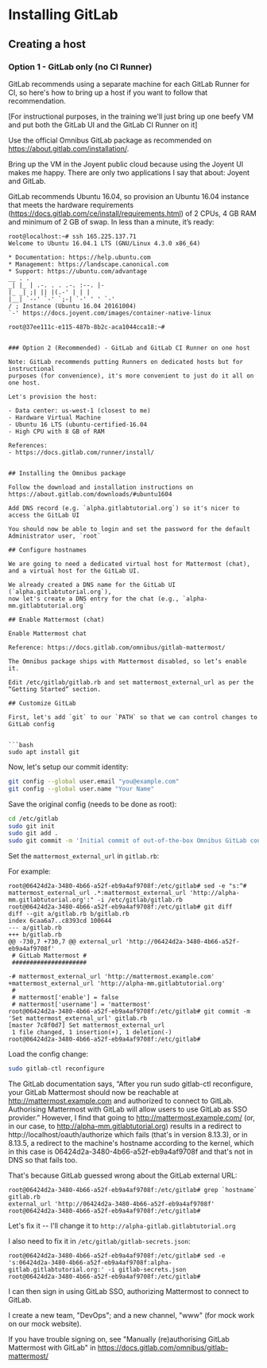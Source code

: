 # Installing GitLab

## Creating a host 

### Option 1 - GitLab only (no CI Runner)

GitLab recommends using a separate machine for each GitLab Runner for CI, so here's how to bring up a host if you want to follow that recommendation.

[For instructional purposes, in the training we'll just bring up one beefy VM and put both the GitLab UI and the GitLab CI Runner on it]

Use the official Omnibus GitLab package as recommended on https://about.gitlab.com/installation/.

Bring up the VM in the Joyent public cloud because using the Joyent UI makes me happy. There are only two applications I say that about: Joyent and GitLab.

GitLab recommends Ubuntu 16.04, so provision an Ubuntu 16.04 instance that meets the hardware requirements (https://docs.gitlab.com/ce/install/requirements.html)  of 2 CPUs, 4 GB RAM and minimum of 2 GB of swap. 
In less than a minute, it’s ready:

```
root@localhost:~# ssh 165.225.137.71
Welcome to Ubuntu 16.04.1 LTS (GNU/Linux 4.3.0 x86_64)

* Documentation: https://help.ubuntu.com
* Management: https://landscape.canonical.com
* Support: https://ubuntu.com/advantage
__ . .
_| |_ | .-. . . .-. :--. |-
|_ _| ;| || |(.-' | | |
|__| `--' `-' `;-| `-' ' ' `-'
/ ; Instance (Ubuntu 16.04 20161004)
`-' https://docs.joyent.com/images/container-native-linux

root@37ee111c-e115-487b-8b2c-aca1044cca18:~#


### Option 2 (Recommended) - GitLab and GitLab CI Runner on one host

Note: GitLab recommends putting Runners on dedicated hosts but for instructional
purposes (for convenience), it's more convenient to just do it all on one host.

Let's provision the host:

- Data center: us-west-1 (closest to me)
- Hardware Virtual Machine
- Ubuntu 16 LTS (ubuntu-certified-16.04
- High CPU with 8 GB of RAM

References:
- https://docs.gitlab.com/runner/install/


## Installing the Omnibus package

Follow the download and installation instructions on https://about.gitlab.com/downloads/#ubuntu1604

Add DNS record (e.g. `alpha.gitlabtutorial.org`) so it's nicer to access the GitLab UI

You should now be able to login and set the password for the default Administrator user, `root`

## Configure hostnames

We are going to need a dedicated virtual host for Mattermost (chat), and a virtual host for the GitLab UI.

We already created a DNS name for the GitLab UI (`alpha.gitlabtutorial.org`), 
now let's create a DNS entry for the chat (e.g., `alpha-mm.gitlabtutorial.org`

## Enable Mattermost (chat)

Enable Mattermost chat

Reference: https://docs.gitlab.com/omnibus/gitlab-mattermost/

The Omnibus package ships with Mattermost disabled, so let’s enable it.

Edit /etc/gitlab/gitlab.rb and set mattermost_external_url as per the “Getting Started” section. 

## Customize GitLab

First, let's add `git` to our `PATH` so that we can control changes to GitLab config


```bash
sudo apt install git
```

Now, let's setup our commit identity:

```bash
git config --global user.email "you@example.com"
git config --global user.name "Your Name"
```

Save the original config (needs to be done as root):

```bash
cd /etc/gitlab
sudo git init
sudo git add .
sudo git commit -m 'Initial commit of out-of-the-box Omnibus GitLab config'
```
Set the `mattermost_external_url` in `gitlab.rb`:

For example:

```
root@06424d2a-3480-4b66-a52f-eb9a4af9708f:/etc/gitlab# sed -e "s:^# mattermost_external_url .*:mattermost_external_url 'http://alpha-mm.gitlabtutorial.org':" -i /etc/gitlab/gitlab.rb
root@06424d2a-3480-4b66-a52f-eb9a4af9708f:/etc/gitlab# git diff
diff --git a/gitlab.rb b/gitlab.rb
index 6caa6a7..c8393cd 100644
--- a/gitlab.rb
+++ b/gitlab.rb
@@ -730,7 +730,7 @@ external_url 'http://06424d2a-3480-4b66-a52f-eb9a4af9708f'
 # GitLab Mattermost #
 #####################

-# mattermost_external_url 'http://mattermost.example.com'
+mattermost_external_url 'http://alpha-mm.gitlabtutorial.org'
 #
 # mattermost['enable'] = false
 # mattermost['username'] = 'mattermost'
root@06424d2a-3480-4b66-a52f-eb9a4af9708f:/etc/gitlab# git commit -m 'Set mattermost_external_url' gitlab.rb
[master 7c8f0d7] Set mattermost_external_url
 1 file changed, 1 insertion(+), 1 deletion(-)
root@06424d2a-3480-4b66-a52f-eb9a4af9708f:/etc/gitlab#
```

Load the config change:
```bash
sudo gitlab-ctl reconfigure
```
The GitLab documentation says, “After you run sudo gitlab-ctl reconfigure, 
your GitLab Mattermost should now be reachable at http://mattermost.example.com 
and authorized to connect to GitLab. Authorising Mattermost with GitLab will 
allow users to use GitLab as SSO provider.”  However, I find that going to 
http://mattermost.example.com/ (or, in our case, to http://alpha-mm.gitlabtutorial.org)
results in a redirect to http://localhost/oauth/authorize which fails (that's in
version 8.13.3), or in 8.13.5, a redirect to the machine's hostname according
to the kernel, which in this case is 06424d2a-3480-4b66-a52f-eb9a4af9708f and
that's not in DNS so that fails too.

That's because GitLab guessed wrong about the GitLab external URL:

```
root@06424d2a-3480-4b66-a52f-eb9a4af9708f:/etc/gitlab# grep `hostname` gitlab.rb
external_url 'http://06424d2a-3480-4b66-a52f-eb9a4af9708f'
root@06424d2a-3480-4b66-a52f-eb9a4af9708f:/etc/gitlab#
```

Let's fix it -- I'll change it to `http://alpha-gitlab.gitlabtutorial.org`

I also need to fix it in `/etc/gitlab/gitlab-secrets.json`:

```
root@06424d2a-3480-4b66-a52f-eb9a4af9708f:/etc/gitlab# sed -e 's:06424d2a-3480-4b66-a52f-eb9a4af9708f:alpha-gitlab.gitlabtutorial.org:' -i gitlab-secrets.json
root@06424d2a-3480-4b66-a52f-eb9a4af9708f:/etc/gitlab#
```

I can then sign in using GitLab SSO, authorizing Mattermost to connect to GitLab.

I create a new team, "DevOps"; and a new channel, "www" (for mock work on our mock website).

If you have trouble signing on, see "Manually (re)authorising GitLab Mattermost with GitLab"
in https://docs.gitlab.com/omnibus/gitlab-mattermost/
